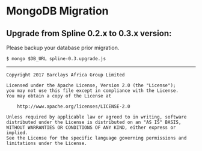 # MongoDB Migration

## Upgrade from Spline 0.2.x to 0.3.x version: 

Please backup your database prior migration.

```shell
$ mongo $DB_URL spline-0.3.upgrade.js
```

---

    Copyright 2017 Barclays Africa Group Limited
    
    Licensed under the Apache License, Version 2.0 (the "License");
    you may not use this file except in compliance with the License.
    You may obtain a copy of the License at
    
        http://www.apache.org/licenses/LICENSE-2.0
    
    Unless required by applicable law or agreed to in writing, software
    distributed under the License is distributed on an "AS IS" BASIS,
    WITHOUT WARRANTIES OR CONDITIONS OF ANY KIND, either express or implied.
    See the License for the specific language governing permissions and
    limitations under the License.